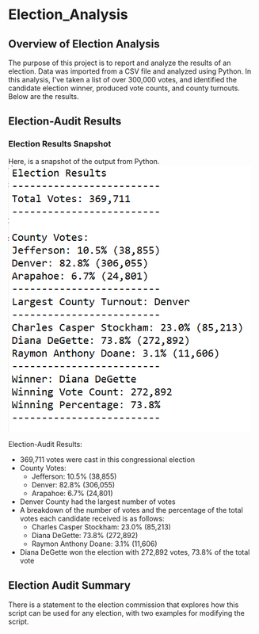 # Election_Analysis

## Overview of Election Analysis

The purpose of this project is to report and analyze the results of an election. Data was imported from a CSV file and analyzed using Python. In this analysis, I've taken a list of over 300,000 votes, and identified the candidate election winner, produced vote counts, and county turnouts. Below are the results.


## Election-Audit Results

### Election Results Snapshot
Here, is a snapshot of the output from Python.
![](Resources/Election_Results.PNG)

Election-Audit Results:
- 369,711 votes were cast in this congressional election
- County Votes:
  - Jefferson: 10.5% (38,855)
  - Denver: 82.8% (306,055)
  - Arapahoe: 6.7% (24,801)
- Denver County had the largest number of votes
- A breakdown of the number of votes and the percentage of the total votes each candidate received is as follows:
  - Charles Casper Stockham: 23.0% (85,213)
  - Diana DeGette: 73.8% (272,892)
  - Raymon Anthony Doane: 3.1% (11,606)
- Diana DeGette won the election with 272,892 votes, 73.8% of the total vote


## Election Audit Summary

There is a statement to the election commission that explores how this script can be used for any election, with two examples for modifying the script.

